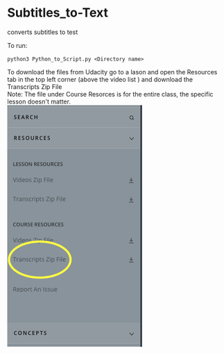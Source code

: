 # Subtitles_to-Text
converts subtitles to test 

To run: 

    python3 Python_to_Script.py <Directory name>
    
    
To download the files from Udacity go to a lason and open the Resources tab in the top left corner (above the video list ) and download the Transcripts Zip File<br/>
Note: The file under Course Resorces is for the entire class, the specific lesson doesn't matter. 
<br/>
![Alt text](How_to_download_from_udacity.png?raw=true "Udacity")

    